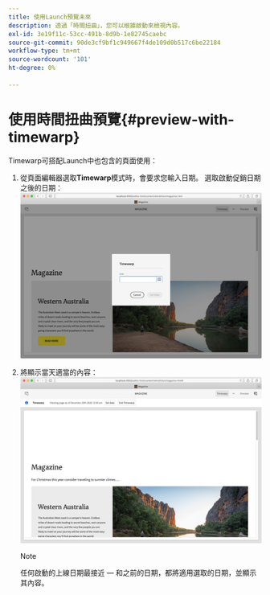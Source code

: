 ```yaml
---
title: 使用Launch預覽未來
description: 透過「時間扭曲」，您可以根據啟動來檢視內容。
exl-id: 3e19f11c-53cc-491b-8d9b-1e82745caebc
source-git-commit: 90de3cf9bf1c949667f4de109d0b517c6be22184
workflow-type: tm+mt
source-wordcount: '101'
ht-degree: 0%

---
```


# 使用時間扭曲預覽{#preview-with-timewarp}

[](/help/sites-cloud/authoring/features/page-versions.md#timewarp) Timewarp可搭配Launch中也包含的頁面使用：

1. 從頁面編輯器選取&#x200B;**Timewarp**模式時，會要求您輸入日期。 選取啟動促銷日期之後的日期：
   ![從頁面編輯器導覽啟動](/help/sites-cloud/authoring/assets/launches-timewarp-01.png)

1. 將顯示當天適當的內容：
   ![從頁面編輯器導覽啟動](/help/sites-cloud/authoring/assets/launches-timewarp-02.png)

   >[!NOTE]
   >
   >任何啟動的上線日期最接近 — 和之前的日期，都將適用選取的日期，並顯示其內容。
